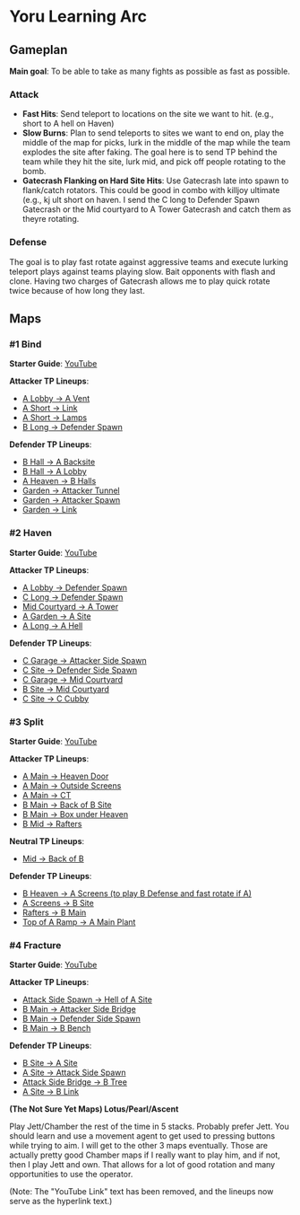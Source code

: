 # Yoru Learning Arc

## Gameplan

**Main goal**: To be able to take as many fights as possible as fast as possible.

### Attack

- **Fast Hits**: Send teleport to locations on the site we want to hit. (e.g., short to A hell on Haven)
- **Slow Burns**: Plan to send teleports to sites we want to end on, play the middle of the map for picks, lurk in the middle of the map while the team explodes the site after faking. The goal here is to send TP behind the team while they hit the site, lurk mid, and pick off people rotating to the bomb.
- **Gatecrash Flanking on Hard Site Hits**: Use Gatecrash late into spawn to flank/catch rotators. This could be good in combo with killjoy ultimate (e.g., kj ult short on haven. I send the C long to Defender Spawn Gatecrash or the Mid courtyard to A Tower Gatecrash and catch them as theyre rotating. 

### Defense

The goal is to play fast rotate against aggressive teams and execute lurking teleport plays against teams playing slow. Bait opponents with flash and clone. Having two charges of Gatecrash allows me to play quick rotate twice because of how long they last.

## Maps

### #1 Bind

**Starter Guide**: [YouTube](https://www.youtube.com/watch?v=s7GG6tNRwH0)

**Attacker TP Lineups**:
- [A Lobby -> A Vent](https://youtu.be/7WgOGz79YEc?t=94)
- [A Short -> Link](https://youtu.be/7WgOGz79YEc?t=203)
- [A Short -> Lamps](https://youtu.be/7WgOGz79YEc?t=236)
- [B Long -> Defender Spawn](https://youtu.be/7WgOGz79YEc?t=26)

**Defender TP Lineups**:
- [B Hall -> A Backsite](https://youtu.be/s7GG6tNRwH0?t=13)
- [B Hall -> A Lobby](https://youtu.be/7WgOGz79YEc?t=135)
- [A Heaven -> B Halls](https://youtu.be/s7GG6tNRwH0?t=80)
- [Garden -> Attacker Tunnel](https://youtu.be/s7GG6tNRwH0?t=167)
- [Garden -> Attacker Spawn](https://youtu.be/s7GG6tNRwH0?t=199)
- [Garden -> Link](https://youtu.be/s7GG6tNRwH0?t=236)

### #2 Haven

**Starter Guide**: [YouTube](https://www.youtube.com/watch?v=ei31mj0Z9lQ&t=129s)

**Attacker TP Lineups**:
- [A Lobby -> Defender Spawn](https://youtu.be/ei31mj0Z9lQ?t=19)
- [C Long -> Defender Spawn](https://youtu.be/ei31mj0Z9lQ?t=54)
- [Mid Courtyard -> A Tower](https://www.youtube.com/watch?v=ei31mj0Z9lQ&t=78s)
- [A Garden -> A Site](https://www.youtube.com/watch?v=ei31mj0Z9lQ&t=105s)
- [A Long -> A Hell](https://youtu.be/1QjfstEPZLQ)

**Defender TP Lineups**:
- [C Garage -> Attacker Side Spawn](https://www.youtube.com/watch?v=ei31mj0Z9lQ&t=134s)
- [C Site -> Defender Side Spawn](https://www.youtube.com/watch?v=ei31mj0Z9lQ&t=164s)
- [C Garage -> Mid Courtyard](https://www.youtube.com/watch?v=ei31mj0Z9lQ&t=191s)
- [B Site -> Mid Courtyard](https://www.youtube.com/watch?v=ei31mj0Z9lQ&t=210s)
- [C Site -> C Cubby](https://www.youtube.com/watch?v=ei31mj0Z9lQ&t=224s)

### #3 Split

**Starter Guide**: [YouTube](https://www.youtube.com/watch?v=FpSmRC1SHb4&t=316s&pp=ygUVc3BsaXQgeW9ydSBjaGFhcmRld2Fy)

**Attacker TP Lineups**:
- [A Main -> Heaven Door](https://www.youtube.com/watch?v=FpSmRC1SHb4&t=6s)
- [A Main -> Outside Screens](https://www.youtube.com/watch?v=FpSmRC1SHb4&t=63s)
- [A Main -> CT](https://www.youtube.com/watch?v=FpSmRC1SHb4&t=90s)
- [B Main -> Back of B Site](https://www.youtube.com/watch?v=FpSmRC1SHb4&t=124s)
- [B Main -> Box under Heaven](https://www.youtube.com/watch?v=FpSmRC1SHb4&t=163s)
- [B Mid -> Rafters](https://www.youtube.com/watch?v=FpSmRC1SHb4&t=220s)

**Neutral TP Lineups**:
- [Mid -> Back of B](https://www.youtube.com/watch?v=FpSmRC1SHb4&t=193s)

**Defender TP Lineups**:
- [B Heaven -> A Screens (to play B Defense and fast rotate if A)](https://www.youtube.com/watch?v=FpSmRC1SHb4&t=237s)
- [A Screens -> B Site](https://www.youtube.com/watch?v=FpSmRC1SHb4&t=267s)
- [Rafters -> B Main](https://www.youtube.com/watch?v=FpSmRC1SHb4&t=306s)
- [Top of A Ramp -> A Main Plant](https://www.youtube.com/watch?v=FpSmRC1SHb4&t=336s)

### #4 Fracture

**Starter Guide**: [YouTube](https://youtu.be/b4wCw0prCX4)

**Attacker TP Lineups**:
- [Attack Side Spawn -> Hell of A Site](https://www.youtube.com/watch?v=b4wCw0prCX4&t=15s)
- [B Main -> Attacker Side Bridge](https://www.youtube.com/watch?v=b4wCw0prCX4&t=50s)
- [B Main -> Defender Side Spawn](https://www.youtube.com/watch?v=b4wCw0prCX4&t=79s)
- [B Main -> B Bench](https://www.youtube.com/watch?v=b4wCw0prCX4&t=107s)

**Defender TP Lineups**:
- [B Site -> A Site](https://www.youtube.com/watch?v=b4wCw0prCX4&t=170s)
- [A Site -> Attack Side Spawn](https://www.youtube.com/watch?v=b4wCw0prCX4&t=196s)
- [Attack Side Bridge -> B Tree](https://www.youtube.com/watch?v=b4wCw0prCX4&t=219s)
- [A Site -> B Link](https://www.youtube.com/watch?v=b4wCw0prCX4&t=250s)

**(The Not Sure Yet Maps) Lotus/Pearl/Ascent**

Play Jett/Chamber the rest of the time in 5 stacks. Probably prefer Jett. You should learn and use a movement agent to get used to pressing buttons while trying to aim. I will get to the other 3 maps eventually. Those are actually pretty good Chamber maps if I really want to play him, and if not, then I play Jett and own. That allows for a lot of good rotation and many opportunities to use the operator.

(Note: The "YouTube Link" text has been removed, and the lineups now serve as the hyperlink text.)
